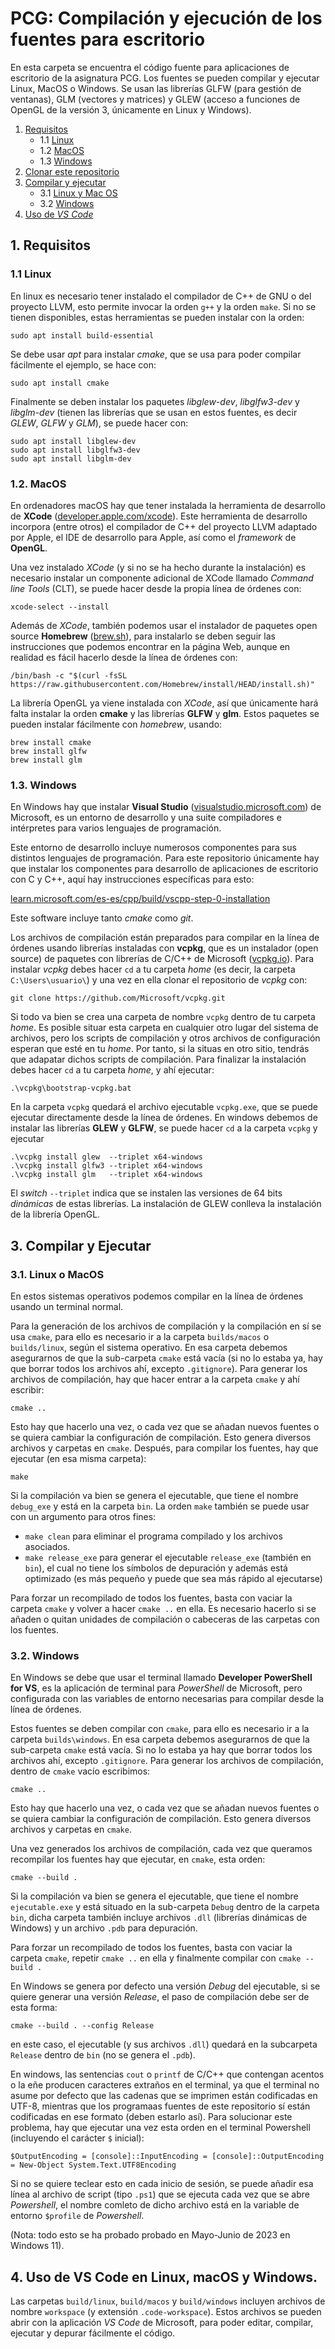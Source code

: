 
# PCG: Compilación y ejecución de los fuentes para escritorio 

En esta carpeta se encuentra el código fuente para aplicaciones de escritorio de la asignatura PCG. Los fuentes se pueden compilar y ejecutar Linux, MacOS o Windows. Se usan las librerías GLFW (para gestión de ventanas), GLM (vectores y matrices) y GLEW (acceso a funciones de OpenGL de la versión 3, únicamente en Linux y Windows).


1. [Requisitos](#Requisitos)
    * 1.1 [Linux](#ReqLinux)
    * 1.2 [MacOS](#ReqMacOS)
    * 1.3 [Windows](#ReqWindows)
2. [Clonar este repositorio](#ClonarRepo)
3. [Compilar y ejecutar](#CompilarEjecutar)
    * 3.1 [Linux y Mac OS](#CompLinuxMacOS)
    * 3.2 [Windows](#CompWindows)
4. [Uso de _VS Code_](#vscode) 


##  1. <a name='Requisitos'>Requisitos</a>

###  1.1 <a name='ReqLinux'>Linux</a>

En linux es necesario tener instalado el compilador de C++ de GNU o del proyecto LLVM, esto permite invocar la orden `g++` y la orden `make`. Si no se tienen disponibles, estas herramientas se pueden instalar con la orden:

```
sudo apt install build-essential
```

Se debe usar _apt_ para instalar _cmake_, que se usa para poder compilar fácilmente el ejemplo, se hace con:

```
sudo apt install cmake
```

Finalmente se deben instalar los paquetes _libglew-dev_, _libglfw3-dev_ y _libglm-dev_ (tienen las librerías que se usan en estos fuentes, es decir *GLEW*, *GLFW* y *GLM*), se puede hacer con:

```
sudo apt install libglew-dev
sudo apt install libglfw3-dev
sudo apt install libglm-dev
```

###  1.2. <a name='ReqMacOS'>MacOS</a>

En ordenadores macOS hay que tener instalada la herramienta de desarrollo de **XCode** ([developer.apple.com/xcode](https://developer.apple.com/xcode/)).
Este herramienta de desarrollo incorpora (entre otros) el compilador de C++ del proyecto LLVM adaptado por Apple, el IDE de desarrollo para Apple, así como el _framework_ de **OpenGL**. 

Una vez instalado _XCode_ (y si no se ha hecho durante la instalación) es necesario instalar un componente adicional de XCode llamado _Command line Tools_ (CLT), se puede hacer desde la propia línea de órdenes con:

```
xcode-select --install
```

Además de _XCode_, también podemos usar el instalador de paquetes open source **Homebrew** ([brew.sh](https://brew.sh/index_es)), para instalarlo se deben seguir las instrucciones que podemos encontrar en la página Web, aunque en realidad es fácil hacerlo desde la línea de órdenes con:

```
/bin/bash -c "$(curl -fsSL https://raw.githubusercontent.com/Homebrew/install/HEAD/install.sh)"
```

La librería OpenGL ya viene instalada con _XCode_, así que únicamente hará falta instalar la orden **cmake** y las librerías **GLFW** y **glm**. Estos paquetes se pueden instalar fácilmente con _homebrew_, usando:  

```
brew install cmake
brew install glfw
brew install glm
```

###  1.3. <a name='ReqWindows'>Windows</a>

En Windows hay que instalar **Visual Studio** ([visualstudio.microsoft.com](https://visualstudio.microsoft.com))
 de Microsoft, es un entorno de desarrollo y una suite compiladores e intérpretes para varios lenguajes de programación. 

Este entorno de desarrollo incluye numerosos componentes para sus distintos lenguajes de programación. Para este repositorio únicamente hay que instalar los componentes para desarrollo de aplicaciones de escritorio con C y C++, aquí hay instrucciones específicas para esto:

[learn.microsoft.com/es-es/cpp/build/vscpp-step-0-installation](https://learn.microsoft.com/es-es/cpp/build/vscpp-step-0-installation)

Este software incluye tanto _cmake_ como _git_.

Los archivos de compilación están preparados para compilar en la línea de órdenes usando librerías instaladas con **vcpkg**, que es un instalador (open source) de paquetes con librerías de C/C++ de Microsoft ([vcpkg.io](https://vcpkg.io)).  Para instalar _vcpkg_ debes hacer `cd` a tu carpeta _home_ (es decir, la carpeta `C:\Users\usuario\`) y una vez en ella clonar el repositorio de _vcpkg_ con:

```
git clone https://github.com/Microsoft/vcpkg.git
```

Si todo va bien se crea una carpeta de nombre `vcpkg` dentro de tu carpeta _home_. Es posible situar esta carpeta en cualquier otro lugar del sistema de archivos, pero los scripts de compilación y otros archivos de configuración esperan que esté en tu _home_. Por tanto, si la situas en otro sitio, tendrás que adapatar dichos scripts de compilación. Para finalizar la instalación debes hacer `cd` a tu carpeta _home_, y ahí ejecutar:

```
.\vcpkg\bootstrap-vcpkg.bat
```

En la carpeta `vcpkg` quedará el archivo ejecutable `vcpkg.exe`, que se puede ejecutar directamente desde la línea de órdenes. En windows debemos de instalar las librerías **GLEW** y **GLFW**, se puede hacer `cd` a la carpeta `vcpkg` y ejecutar 

```
.\vcpkg install glew  --triplet x64-windows
.\vcpkg install glfw3 --triplet x64-windows
.\vcpkg install glm   --triplet x64-windows
```

El _switch_ `--triplet` indica que se instalen las versiones de 64 bits _dinámicas_ de estas librerías. La instalación de GLEW conlleva la instalación de la librería OpenGL.




##  3. <a name='CompilarEjecutar'></a>Compilar y Ejecutar</a>


###  3.1. <a name='CompLinuxMacOS'></a>Linux o MacOS</a>

En estos sistemas operativos podemos compilar en la línea de órdenes usando un terminal normal.

Para la generación de los archivos de compilación y la compilación en sí se usa `cmake`, para ello es necesario ir a la carpeta `builds/macos` o `builds/linux`, según el sistema operativo. En esa carpeta debemos asegurarnos de que la sub-carpeta `cmake` está vacía (si no lo estaba ya, hay que borrar todos los archivos ahí, excepto `.gitignore`).  Para generar los archivos de compilación, hay que hacer entrar a la carpeta `cmake` y ahí escribir: 

```
cmake ..
``` 

Esto hay que hacerlo una vez, o cada vez que se añadan nuevos fuentes o se quiera cambiar la configuración de compilación. Esto genera diversos archivos y carpetas en `cmake`. Después, para compilar los fuentes, hay que ejecutar (en esa misma carpeta):

```
make
```

Si la compilación va bien se genera el ejecutable, que tiene el nombre  `debug_exe` y está en la carpeta `bin`. La orden `make` también se puede usar con un argumento para otros fines:

* `make clean` para eliminar el programa compilado y los archivos asociados.
* `make release_exe` para generar el ejecutable `release_exe` (también en `bin`), el cual no tiene los símbolos de depuración y además está optimizado (es más pequeño y puede que sea más rápido al ejecutarse)

Para forzar un recompilado de todos los fuentes, basta con vaciar la carpeta `cmake` y volver a hacer `cmake ..` en ella. Es necesario hacerlo si se añaden o quitan unidades de compilación o cabeceras de las carpetas con los fuentes.


###  3.2. <a name='CompWindows'>Windows</a>

En Windows se debe que usar el terminal llamado __Developer PowerShell for VS__, es la aplicación de terminal para _PowerShell_ de Microsoft, pero configurada con las variables de entorno necesarias para compilar desde la línea de órdenes. 

Estos fuentes se deben compilar con `cmake`, para ello es necesario ir a la carpeta `builds\windows`. 
En esa carpeta debemos asegurarnos de que la sub-carpeta `cmake` está vacía. Si no lo estaba ya hay que borrar todos los archivos ahí, excepto `.gitignore`.  Para generar los archivos de compilación, dentro de `cmake` vacío escribimos: 

```
cmake ..
``` 

Esto hay que hacerlo una vez, o cada vez que se añadan nuevos fuentes o se quiera cambiar la configuración de compilación. Esto genera diversos archivos y carpetas en `cmake`. 

Una vez generados los archivos de compilación, cada vez que queramos recompilar los fuentes hay que ejecutar, en `cmake`, esta orden:

```
cmake --build .
```

Si la compilación va bien se genera el ejecutable, que tiene el nombre `ejecutable.exe` y está situado en la sub-carpeta `Debug` dentro de la carpeta `bin`, dicha carpeta también incluye archivos `.dll` (librerías dinámicas de Windows) y un archivo `.pdb` para depuración.

Para forzar un recompilado de todos los fuentes, basta con vaciar la carpeta `cmake`, repetir `cmake ..` en ella y finalmente compilar con `cmake --build .`

En Windows se genera por defecto una versión _Debug_ del ejecutable, si se quiere generar una versión _Release_, el paso de compilación debe ser de esta forma:

```
cmake --build . --config Release
```
en este caso, el ejecutable (y sus archivos `.dll`) quedará en la subcarpeta `Release` dentro de `bin` (no se genera el `.pdb`).

En windows, las sentencias `cout` o `printf` de C/C++ que contengan acentos o la eñe producen caracteres extraños en el terminal, ya que el terminal no asume por defecto que las cadenas que se imprimen están codificadas en UTF-8, mientras que los programaas fuentes de este repositorio sí están codificadas en ese formato (deben estarlo así). Para solucionar este problema, hay que ejecutar una vez esta orden en el terminal Powershell (incluyendo el carácter `$` inicial):

```
$OutputEncoding = [console]::InputEncoding = [console]::OutputEncoding = New-Object System.Text.UTF8Encoding
```

Si no se quiere teclear esto en cada inicio de sesión, se puede añadir esa línea al archivo de script (tipo `.ps1`) que se ejecuta cada vez que se abre _Powershell_, el nombre comleto de dicho archivo está en la variable de entorno `$profile` de _Powershell_.

(Nota: todo esto se ha probado probado en Mayo-Junio de 2023 en Windows 11).

##  4. <a name='UsodeVSCodeenLinuxmacOSyWindows.'></a>Uso de VS Code en Linux, macOS y Windows.

Las carpetas `build/linux`, `build/macos` y `build/windows` incluyen archivos de nombre `workspace` (y extensión `.code-workspace`). Estos archivos se pueden abrir con la aplicación *VS Code* de Microsoft, para poder editar, compilar, ejecutar y depurar fácilmente el código.


